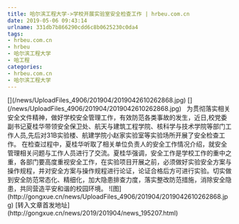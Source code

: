 ```yaml
---
title: 哈尔滨工程大学->学校开展实验室安全检查工作 | hrbeu.com.cn
date: 2019-05-06 09:43:14
urlname: 331db7b866290cdd6c8b0625230c0da4
tags: 
- hrbeu.com.cn
- hrbeu
- 哈尔滨工程大学
- 哈工程
categories:
- hrbeu.com.cn
- 哈尔滨工程大学
---
```


<?xml:namespace prefix = "o" ns = "urn:schemas-microsoft-com:office:office" />[](/news/UploadFiles_4906/201904/2019042610262868.jpg)

[](/news/UploadFiles_4906/201904/2019042610262868.jpg)

 

为贯彻落实相关安全文件精神，做好学校安全管理工作，有效防范各类事故的发生，近日,校党委副书记夏桂华带领安全保卫处、航天与建筑工程学院、核科学与技术学院等部门工作人员,先后对31B实验楼、航建学院小赵家实验室等实验场所开展了安全检查工作。

在检查过程中，夏桂华听取了相关单位负责人的安全工作情况介绍，就安全管理相关问题与工作人员进行了交流。夏桂华强调，安全工作是学校工作的重中之重，各部门要高度重视安全工作，在实验项目开展之前，必须做好实验安全方案与操作规程，并对安全方案与操作规程进行论证，论证合格后方可进行实验。切实做到安全防范常态化、精细化，加大隐患排查力度，落实整改防范措施，消除安全隐患，共同营造平安和谐的校园环境。

![图](http://gongxue.cn/news/UploadFiles_4906/201904/2019042610262868.jpg)

[转入文章首发地址](http://gongxue.cn/news/2019/201904/news_195207.html)